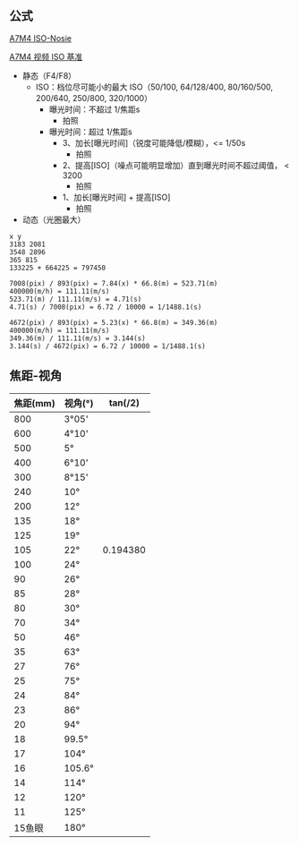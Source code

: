 ## 公式

[A7M4 ISO-Nosie](../pictures/摄影/001.jpg)

[A7M4 视频 ISO 基准](../pictures/摄影/002.png)



- 静态（F4/F8）
  - ISO：档位尽可能小的最大 ISO（50/100, 64/128/400, 80/160/500, 200/640, 250/800, 320/1000）
    - 曝光时间：不超过 1/焦距s
      - 拍照
    - 曝光时间：超过 1/焦距s
      - 3、加长[曝光时间]（锐度可能降低/模糊），<= 1/50s
        - 拍照
      - 2、提高[ISO]（噪点可能明显增加）直到曝光时间不超过阈值， < 3200
        - 拍照
      - 1、加长[曝光时间] + 提高[ISO]
        - 拍照
- 动态（光圈最大）





```
x y
3183 2081
3548 2896
365 815
133225 + 664225 = 797450

7008(pix) / 893(pix) = 7.84(x) * 66.8(m) = 523.71(m)
400000(m/h) = 111.11(m/s)
523.71(m) / 111.11(m/s) = 4.71(s)
4.71(s) / 7008(pix) = 6.72 / 10000 = 1/1488.1(s)

4672(pix) / 893(pix) = 5.23(x) * 66.8(m) = 349.36(m)
400000(m/h) = 111.11(m/s)
349.36(m) / 111.11(m/s) = 3.144(s)
3.144(s) / 4672(pix) = 6.72 / 10000 = 1/1488.1(s)
```



## 焦距-视角

| 焦距(mm) | 视角(°) | tan(/2)  |
| -------- | ------- | -------- |
| 800      | 3°05'   |          |
| 600      | 4°10'   |          |
| 500      | 5°      |          |
| 400      | 6°10'   |          |
| 300      | 8°15'   |          |
| 240      | 10°     |          |
| 200      | 12°     |          |
| 135      | 18°     |          |
| 125      | 19°     |          |
| 105      | 22°     | 0.194380 |
| 100      | 24°     |          |
| 90       | 26°     |          |
| 85       | 28°     |          |
| 80       | 30°     |          |
| 70       | 34°     |          |
| 50       | 46°     |          |
| 35       | 63°     |          |
| 27       | 76°     |          |
| 25       | 75°     |          |
| 24       | 84°     |          |
| 23       | 86°     |          |
| 20       | 94°     |          |
| 18       | 99.5°   |          |
| 17       | 104°    |          |
| 16       | 105.6°  |          |
| 14       | 114°    |          |
| 12       | 120°    |          |
| 11       | 125°    |          |
| 15鱼眼    | 180°    |          |



